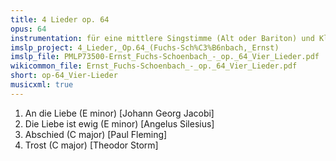 ```yaml
---
title: 4 Lieder op. 64
opus: 64
instrumentation: für eine mittlere Singstimme (Alt oder Bariton) und Klavier
imslp_project: 4_Lieder,_Op.64_(Fuchs-Sch%C3%B6nbach,_Ernst)
imslp_file: PMLP73500-Ernst_Fuchs-Schoenbach_-_op._64_Vier_Lieder.pdf
wikicommon_file: Ernst_Fuchs-Schoenbach_-_op._64_Vier_Lieder.pdf
short: op-64_Vier-Lieder
musicxml: true
---
```


1. An die Liebe (E minor) [Johann Georg Jacobi]
2. Die Liebe ist ewig (E minor) [Angelus Silesius]
3. Abschied (C major) [Paul Fleming]
4. Trost (C major) [Theodor Storm]
